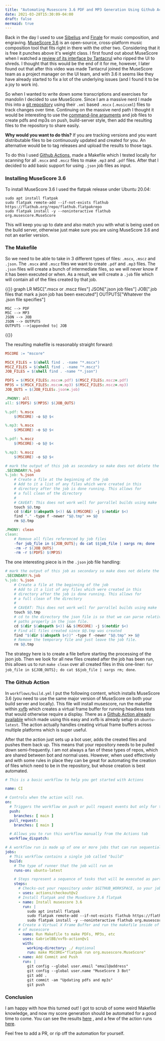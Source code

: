```yaml
---
title: "Automating Musescore 3.6 PDF and MP3 Generation Using Github Actions"
date: 2021-03-28T15:30:09-04:00
draft: false
mermaid: true
---
```


Back in the day I used to use [Sibelius][sibelius] and [Finale][finale] for music composition, and engraving. [MuseScore 3.6](https://musescore.org) is an open-source, cross-platform music composition tool that fits right in there with the other two. Considering that it is free it punches above it's weight class. I first found out about MuseScore when I watched a [review of its interface by Tantacrul](https://www.youtube.com/watch?v=4hZxo96x48A) who ripped the UI to shreds. I thought that this would be the end of it for me, however, I later found out that after this video was made Tantacrul joined the MuseScore team as a project manager on the UI team, and with 3.6 it seems like they have already started to fix a lot of the underlying issues (and I found it to be a joy to work in).

So when I wanted to write down some transcriptions and exercises for mandolin I decided to use MuseScore. Since I am a massive nerd I made this into a [git repository](https://github.com/cwoodall/scores) using their `.xml` based `.mscx` (`.musicxml`) files to track changes over time. Continuing on the massive nerd path I thought it would be interesting to use the [command-line arguments](https://musescore.org/en/handbook/3/command-line-options#Convert_a_score_to_PDF_from_the_command_line) and job files to create pdfs and mp3s on push, build-server style, then add the resulting files to the repository to share easily.

**Why would you want to do this?** If you are tracking versions and you want distributable files to be 
continuously updated and created for you. An alternative would be to tag releases and upload the results
to those tags.

<!-- more -->

To do this I used [Github Actions](https://github.com/features/actions), made a Makefile which I tested locally for scanning for all `.mscx` and `.mscz` files to make `.mp3` and `.pdf` files. After that I decided to add basic support for using `.json` job files as input. 

### Installing MuseScore 3.6

To install MuseScore 3.6 I used the flatpak release under Ubuntu 20.04:

```shell
sudo apt install flatpak
sudo flatpak remote-add --if-not-exists flathub https://flathub.org/repo/flathub.flatpakrepo
sudo flatpak install -y --noninteractive flathub org.musescore.MuseScore          
```

This will keep you up to date and also match you with what is being used on the build server, otherwise just make sure you are using MuseScore 3.6 and not an earlier version.

### The Makefile

So we need to be able to take in 3 different types of files: `.mscx`, `.mscz` and `.json`. The `.mscx` and `.mscz` files we want to create `.pdf` and `.mp3` files. The `.json` files will create a bunch of intermediate files, so we will never know if it has been executed or when. As a result, we will create a `.job` file which will contain all of the files created by that job.

{{<mermaid align="center">}}
graph LR
    MSC[".mscx or .mscz files"]
    JSON[".json job files"]
    JOB[".job files that mark a json job has been executed"]
    OUTPUTS["Whatever the .json file specifies"]

    MSC --> PDF
    MSC --> MP3
    JSON --> JOB
    JSON --> OUTPUTS
    OUTPUTS -->|appended to| JOB
{{</mermaid>}}

The resulting makefile is reasonably straight forward:

```makefile
MSCORE := "mscore"

MSCX_FILES = $(shell find . -name "*.mscx")
MSCZ_FILES = $(shell find . -name "*.mscz")
JOB_FILES = $(shell find . -name "*.json")

PDFS = $(MSCX_FILES:.mscx=.pdf) $(MSCZ_FILES:.mscz=.pdf)
MP3S = $(MSCX_FILES:.mscx=.mp3) $(MSCZ_FILES:.mscz=.mp3)
JOB_OUTS = $(JOB_FILES:.json=.job)

.PHONY: all
all: $(PDFS) $(MP3S) $(JOB_OUTS)

%.pdf: %.mscx
	$(MSCORE) -o $@ $<

%.mp3: %.mscx
	$(MSCORE) -o $@ $<

%.pdf: %.mscz
	$(MSCORE) -o $@ $<

%.mp3: %.mscz
	$(MSCORE) -o $@ $<

# mark the output of this job as secondary so make does not delete the intermediate files
.SECONDARY:%.job
%.job: %.json
	# Create a file at the beginning of the job
	# Add to it a list of any files which were created in this
	# directory after the job is done running. This allows for
	# a full clean of the directory
	# 
	# CAVEAT: This does not work well for parrallel builds using make
	touch $@.tmp
	cd $(dir $(abspath $<)) && $(MSCORE) -j $(notdir $<) 
	find "." -type f -newer "$@.tmp" >> $@
    rm $@.tmp

.PHONY: clean
clean:
	# Remove all files referenced by job files
	-for job_file in ${JOB_OUTS}; do cat $$job_file | xargs rm; done
	-rm -r $(JOB_OUTS)
	-rm -r $(PDFS) $(MP3S)

```

The one interesting piece is in the `.json` job file handling:

```makefile
# mark the output of this job as secondary so make does not delete the intermediate files
.SECONDARY:%.job
%.job: %.json
	# Create a file at the beginning of the job
	# Add to it a list of any files which were created in this
	# directory after the job is done running. This allows for
	# a full clean of the directory
	# 
	# CAVEAT: This does not work well for parrallel builds using make
	touch $@.tmp
    # cd to the directory the json file is so that we can parse relative
    # paths properly in the json file.
	cd $(dir $(abspath $<)) && $(MSCORE) -j $(notdir $<) 
    # Find all files created since $@.tmp was created
	find "$(dir $(abspath $<))" -type f -newer "$@.tmp" >> $@
    # Remove the temporary file and just leave the job file.
    rm $@.tmp
```

The strategy here is to create a file before starting the processing of the json job. Then we look for all new files created after the job has been run, this allows us to run `make clean` over all created files in this one-liner: `for job_file in ${JOB_OUTS}; do cat $$job_file | xargs rm; done`. 

### The Github Action

In `workflows/build.yml` I put the following content, which installs MuseScore 3.6 (you need to use the same major version of MuseScore on both your build server and locally). This file will install musescore, 
run the makefile within [xvfb](http://elementalselenium.com/tips/38-headless) which creates a virtual frame buffer for running headless tests that would otherwise require a display. There as a [Github Action already available](https://github.com/marketplace/actions/gabrielbb-xvfb-action) which made using this easy and xvfb is already setup on `ubuntu-latest`. The action actually handles creating virtual frame buffers across multiple platforms which is super useful.

After that the action just sets up a bot user, adds the created files and pushes them back up. This means that your repository needs to be pulled down semi-frequently. I am not always a fan of these types of repos, which are shared between bot and normal uses. However, when used effectively and with some rules in place they can be great for automating the creation of files which need to be in the repository, but whose creation is best automated.

```yml
# This is a basic workflow to help you get started with Actions

name: CI

# Controls when the action will run. 
on:
  # Triggers the workflow on push or pull request events but only for the main branch
  push:
    branches: [ main ]
  pull_request:
    branches: [ main ]

  # Allows you to run this workflow manually from the Actions tab
  workflow_dispatch:

# A workflow run is made up of one or more jobs that can run sequentially or in parallel
jobs:
  # This workflow contains a single job called "build"
  build:
    # The type of runner that the job will run on
    runs-on: ubuntu-latest

    # Steps represent a sequence of tasks that will be executed as part of the job
    steps:
      # Checks-out your repository under $GITHUB_WORKSPACE, so your job can access it
      - uses: actions/checkout@v2
      # Install flatpak and the MuseScore 3.6 flatpak
      - name: Install musescore 3.6
        run: |
          sudo apt install flatpak
          sudo flatpak remote-add --if-not-exists flathub https://flathub.org/repo/flathub.flatpakrepo
          sudo flatpak install -y --noninteractive flathub org.musescore.MuseScore          
      # Create a Virtual X Frame Buffer and run the makefile inside of it using the flatpak installation
      # of musescore
      - name: Run Makefile to make PDFs, MP3s, etc
        uses: GabrielBB/xvfb-action@v1
        with:
          working-directory: ./ #optional
          run: make MSCORE="flatpak run org.musescore.MuseScore"
      - name: Add Commit and Push
        run: |
          git config --global user.email "email@address"
          git config --global user.name "MuseScore 3 Bot"
          git add .
          git commit -am "Updating pdfs and mp3s"
          git push
```

### Conclusion

I am happy with how this turned out! I got to scrub of some weird Makefile knowledge, and now my score generation should be automated for a good time to come. You can see the results [here](https://github.com/cwoodall/scores) , and a few of the action runs [here](https://github.com/cwoodall/scores/actions).

Feel free to add a PR, or rip off the automation for yourself.


[sibelius]: https://www.avid.com/sibelius
[finale]: https://www.finalemusic.com/
